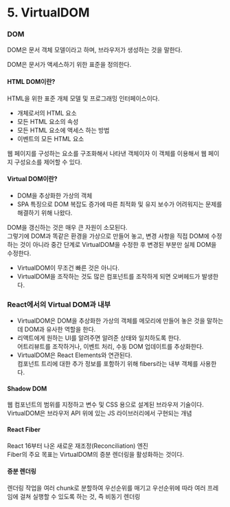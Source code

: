 # 5. VirtualDOM

### DOM

DOM은 문서 객체 모델이라고 하며, 브라우저가 생성하는 것을 말한다.

DOM은 문서가 액세스하기 위한 표준을 정의한다.

#### HTML DOM이란?

HTML을 위한 표준 개체 모델 및 프로그래밍 인터페이스이다.

- 개체로서의 HTML 요소
- 모든 HTML 요소의 속성
- 모든 HTML 요소에 액세스 하는 방법
- 이벤트의 모든 HTML 요소

웹 페이지를 구성하는 요소를 구조화해서 나타낸 객체이자 이 객체를 이용해서 웹 페이지 구성요소를 제어할 수 있다.

#### Virtual DOM이란?

- DOM을 추상화한 가상의 객체
- SPA 특징으로 DOM 복잡도 증가에 따른 최적화 및 유지 보수가 어려워지는 문제를 해결하기 위해 나왔다.

DOM을 갱신하는 것은 매우 큰 자원이 소모된다.  
그렇기에 DOM과 똑같은 환경을 가상으로 만들어 놓고, 변경 사항을 직접 DOM에 수정하는 것이 아니라 중간 단계로 VirtualDOM을 수정한 후 변경된 부분만 실제 DOM을 수정한다.

- VirtualDOM이 무조건 빠른 것은 아니다.
- VirtualDOM을 조작하는 것도 많은 컴포넌트를 조작하게 되면 오버헤드가 발생한다.

### React에서의 Virtual DOM과 내부

- VirtualDOM은 DOM을 추상화한 가상의 객체를 메모리에 만들어 놓은 것을 말하는데 DOM과 유사한 역할을 한다.
- 리액트에게 원하는 UI를 알려주면 알려준 상태와 일치하도록 한다.  
  어트리뷰트를 조작하거나, 이벤트 처리, 수동 DOM 업데이트를 추상화한다.
- VirtualDOM은 React Elements와 연관된다.  
  컴포넌트 트리에 대한 추가 정보를 포함하기 위해 fibers라는 내부 객체를 사용한다.

#### Shadow DOM

웹 컴포넌트의 범위를 지정하고 변수 및 CSS 용으로 설계된 브라우저 기술이다.  
VirtualDOM은 브라우저 API 위에 있는 JS 라이브러리에서 구현되는 개념

#### React Fiber

React 16부터 나온 새로운 재조정(Reconciliation) 엔진  
Fiber의 주요 목표는 VirtualDOM의 증분 렌더링을 활성화하는 것이다.

#### 증분 렌더링

렌더링 작업을 여러 chunk로 분할하여 우선순위를 매기고 우선순위에 따라 여러 프레임에 걸쳐 실행할 수 있도록 하는 것, 즉 비동기 렌더링
